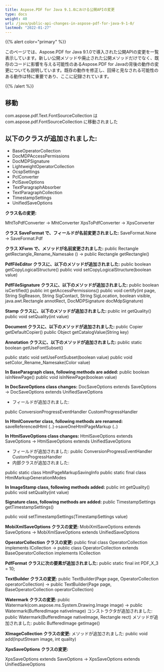 ```yaml
---
title: Aspose.PDF for Java 9.1.0における公開APIの変更
type: docs
weight: 40
url: /java/public-api-changes-in-aspose-pdf-for-java-9-1-0/
lastmod: "2022-01-27"
---
```


{{% alert color="primary" %}}

このページでは、Aspose.PDF for Java 9.1.0で導入された公開APIの変更を一覧表示しています。新しい公開メソッドや廃止された公開メソッドだけでなく、既存のコードに影響を与える可能性のあるAspose.PDF for Javaの背後の動作の変更についても説明しています。既存の動作を修正し、回帰と見なされる可能性のある動作は特に重要であり、ここに記録されています。

{{% /alert %}}

## 移動

com.aspose.pdf.Text.FontSourceCollection は com.aspose.pdf.FontSourceCollection に移動されました

## 以下のクラスが追加されました:

- BaseOperatorCollection
- DocMDPAccessPermissions
- DocMDPSignature
- LightweightOperatorCollection
- OcspSettings
- PclConverter
- PclSaveOptions
- TextParagraphAbsorber
- TextParagraphCollection
- TimestampSettings
- UnifiedSaveOptions

**クラス名の変更:**

MhtToPdfConverter -> MhtConverter
XpsToPdfConverter -> XpsConverter

**クラス SaveFormat で、フィールドが名前変更されました:**
SaveFormat.None -> SaveFormat.Pdf

**クラス XForm で、メソッドが名前変更されました:**
public Rectangle getRectangle_Rename_Namesake () -> 
public Rectangle getRectangle()

**PdfFileEditor クラスに、以下のメソッドが追加されました:**
public boolean getCopyLogicalStructure()
public void setCopyLogicalStructure(boolean value)

**PdfFileSignature クラスに、以下のメソッドが追加されました:**
public boolean isCertified()
public int getAccessPermissions()
public void certify(int page, String SigReason, String SigContact, String SigLocation, boolean visible, java.awt.Rectangle annotRect, DocMDPSignature docMdpSignature)

**Stamp クラスに、以下のメソッドが追加されました:**
public int getQuality()
public void setQuality(int value)

**Document クラスに、以下のメソッドが追加されました:**
public Copier getDefaultCopier()
public Object getCatalogValue(String key)

**Annotation クラスに、以下のメソッドが追加されました:**
public static boolean getUseFontSubset()

public static void setUseFontSubset(boolean value)
public void setColor_Rename_Namesake(Color value)

**In BaseParagraph class, following methods are added:**
public boolean isInNewPage()
public void isInNewPage(boolean value)

**In DocSaveOptions class changes:**
DocSaveOptions extends SaveOptions -> DocSaveOptions extends UnifiedSaveOptions

- フィールドが追加されました:

public ConversionProgressEventHandler CustomProgressHandler

**In HtmlConverter class, following methods are renamed:**
saveReferencedHtml (..)->saveOneHtmlPageMarkup (..)

**In HtmlSaveOptions class changes:**
HtmlSaveOptions extends SaveOptions -> HtmlSaveOptions extends UnifiedSaveOptions

- フィールドが追加されました:
  public ConversionProgressEventHandler CustomProgressHandler
- 内部クラスが追加されました:

public static class HtmlPageMarkupSavingInfo
public static final class HtmlMarkupGenerationModes

**In ImageStamp class, following methods added:**
public int getQuality()
public void setQuality(int value)

**Signature class, following methods are added:**
public TimestampSettings getTimestampSettings()

public void setTimestampSettings(TimestampSettings value)

**MobiXmlSaveOptions クラスの変更:**
MobiXmlSaveOptions extends SaveOptions -> MobiXmlSaveOptions extends UnifiedSaveOptions

**OperatorCollection クラスの変更:**
public final class OperatorCollection implements ICollection -> public class OperatorCollection extends BaseOperatorCollection implements ICollection

**PdfFormat クラスに次の要素が追加されました:**
public static final int PDF_X_3 = 10;

**TextBuilder クラスの変更:**
public TextBuilder(Page page, OperatorCollection operatorCollection) -> public TextBuilder(Page page, BaseOperatorCollection operatorCollection)

**Watermark クラスの変更:**
public Watermark(com.aspose.ms.System.Drawing.Image image) -> public Watermark(BufferedImage nativeImage)
コンストラクタが追加されました: public Watermark(BufferedImage nativeImage, Rectangle rect)
メソッドが追加されました: public BufferedImage getImage()

**XImageCollection クラスの変更:**
メソッドが追加されました: public void add(InputStream image, int quality)

**XpsSaveOptions クラスの変更:**

XpsSaveOptions extends SaveOptions -> XpsSaveOptions extends UnifiedSaveOptions